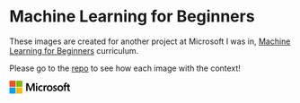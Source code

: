 # Machine Learning for Beginners

These images are created for another project at Microsoft I was in, [Machine Learning for Beginners](https://github.com/microsoft/ML-For-Beginners)
curriculum. 

Please go to the [repo](https://github.com/microsoft/ML-For-Beginners) to see how each image with the context!

<svg xmlns="http://www.w3.org/2000/svg" width="108" height="23" viewBox="72 72 337 74" preserveAspectRatio="xMidYMin slice">
			<g data-name="MS-symbol">
				<clipPath>
					<path transform="matrix(1 0 0 -1 0 216)" d="M0 216h482V0H0z"></path>
				</clipPath>
				<g clip-path="url(#a)">
					<path class="fill-current-color color-text-subtle" d="M394.942 104.59h-10.858v25.003h-7.38V104.59h-5.182v-5.965h5.182v-4.308c0-3.254 1.06-5.92 3.178-7.998 2.12-2.079 4.835-3.118 8.15-3.118.882 0 1.666.045 2.35.135a9.37 9.37 0 011.806.407v6.296c-.24-.14-.663-.31-1.265-.512-.603-.2-1.296-.3-2.078-.3-1.528 0-2.702.476-3.526 1.43-.824.954-1.235 2.365-1.235 4.232v3.736h10.858v-6.959l7.321-2.229v9.188h7.381v5.965h-7.38v14.49c0 1.91.345 3.254 1.038 4.037.693.783 1.782 1.175 3.27 1.175.42 0 .927-.1 1.52-.3a7.178 7.178 0 001.552-.724v6.025c-.463.261-1.23.502-2.305.723a15.742 15.742 0 01-3.178.331c-3.073 0-5.378-.817-6.914-2.455-1.537-1.637-2.305-4.102-2.305-7.396zm-48.407 9.73c0 3.233.733 5.703 2.2 7.411 1.465 1.707 3.564 2.56 6.295 2.56 2.652 0 4.67-.853 6.055-2.56 1.386-1.708 2.08-4.238 2.08-7.592 0-3.334-.719-5.849-2.155-7.547-1.436-1.697-3.45-2.545-6.04-2.545-2.67 0-4.745.888-6.22 2.666-1.477 1.777-2.215 4.313-2.215 7.607m-7.592.24c0-5.12 1.446-9.177 4.338-12.17 2.892-2.993 6.91-4.489 12.05-4.489 4.841 0 8.621 1.441 11.343 4.323 2.721 2.883 4.082 6.774 4.082 11.674 0 5.021-1.447 9.018-4.338 11.99-2.892 2.973-6.829 4.458-11.81 4.458-4.8 0-8.61-1.41-11.432-4.232-2.822-2.82-4.233-6.673-4.233-11.554m-16.417-7.802c0 1.045.331 1.863.994 2.456.662.592 2.128 1.34 4.398 2.243 2.912 1.166 4.956 2.476 6.131 3.932 1.175 1.456 1.762 3.22 1.762 5.287 0 2.912-1.12 5.252-3.359 7.02-2.24 1.767-5.267 2.65-9.083 2.65-1.285 0-2.706-.155-4.263-.467-1.556-.31-2.877-.707-3.96-1.19v-7.169a17.945 17.945 0 004.277 2.198c1.526.543 2.911.814 4.157.814 1.647 0 2.862-.23 3.645-.693.784-.46 1.175-1.235 1.175-2.319 0-1.005-.406-1.853-1.22-2.546-.813-.693-2.355-1.492-4.624-2.395-2.69-1.125-4.599-2.39-5.724-3.796-1.125-1.406-1.687-3.193-1.687-5.362 0-2.792 1.11-5.086 3.33-6.884 2.217-1.797 5.095-2.696 8.63-2.696 1.084 0 2.3.12 3.645.361 1.346.242 2.47.553 3.374.934v6.93c-.964-.644-2.089-1.195-3.374-1.658-1.286-.462-2.56-.693-3.826-.693-1.386 0-2.465.271-3.238.813-.774.543-1.16 1.286-1.16 2.23m-35.066 7.562c0 3.233.733 5.703 2.2 7.411 1.465 1.707 3.564 2.56 6.295 2.56 2.652 0 4.67-.853 6.055-2.56 1.386-1.708 2.08-4.238 2.08-7.592 0-3.334-.719-5.849-2.155-7.547-1.436-1.697-3.449-2.545-6.039-2.545-2.672 0-4.745.888-6.222 2.666-1.476 1.777-2.214 4.313-2.214 7.607m-7.592.24c0-5.12 1.446-9.177 4.338-12.17 2.893-2.993 6.91-4.489 12.051-4.489 4.84 0 8.621 1.441 11.342 4.323 2.721 2.883 4.082 6.774 4.082 11.674 0 5.021-1.446 9.018-4.338 11.99-2.892 2.973-6.828 4.458-11.809 4.458-4.8 0-8.61-1.41-11.433-4.232-2.822-2.82-4.233-6.673-4.233-11.554m-3.136-16.448c.582 0 1.105.041 1.567.121.462.08.853.18 1.175.301v7.38c-.382-.28-.939-.546-1.672-.798-.733-.25-1.622-.376-2.666-.376-1.788 0-3.299.753-4.534 2.26-1.235 1.505-1.853 3.825-1.853 6.958v15.635h-7.29V98.624h7.29v4.88h.12c.663-1.687 1.667-3.007 3.013-3.96 1.346-.954 2.962-1.432 4.85-1.432m-27.956 26.18c1.084 0 2.28-.25 3.585-.754a15.06 15.06 0 003.615-1.988v6.778c-1.165.663-2.485 1.165-3.962 1.506-1.475.342-3.098.512-4.865.512-4.559 0-8.265-1.44-11.116-4.323-2.852-2.88-4.278-6.562-4.278-11.04 0-4.98 1.456-9.083 4.37-12.307 2.91-3.224 7.037-4.835 12.38-4.835 1.366 0 2.746.176 4.143.527 1.395.352 2.504.758 3.328 1.22v6.99c-1.125-.824-2.274-1.462-3.45-1.914a9.966 9.966 0 00-3.599-.678c-2.872 0-5.192.934-6.959 2.802-1.768 1.868-2.652 4.388-2.652 7.562 0 3.132.85 5.573 2.546 7.32 1.697 1.748 4.002 2.621 6.914 2.621m-22.112 5.302h-7.29V98.624h7.29zm-8.044-39.916c0-1.205.437-2.214 1.311-3.028.874-.813 1.913-1.22 3.118-1.22 1.285 0 2.35.417 3.193 1.25.844.834 1.266 1.833 1.266 2.998 0 1.185-.432 2.18-1.296 2.982-.864.804-1.918 1.205-3.163 1.205-1.246 0-2.295-.406-3.148-1.219-.854-.815-1.28-1.803-1.28-2.968m-6.274-3.284v43.2h-7.5v-33.86h-.12l-13.408 33.86h-4.97l-13.738-33.86h-.09v33.86h-6.929v-43.2h10.755l12.412 32.024h.18l13.105-32.024z"></path>
					<path d="M106.214 106.214H71.996V71.996h34.218z" fill="#f25022"></path>
					<path d="M143.993 106.214h-34.218V71.996h34.218z" fill="#7fba00"></path>
					<path d="M106.214 143.993H71.996v-34.218h34.218z" fill="#00a4ef"></path>
					<path d="M143.993 143.993h-34.218v-34.218h34.218z" fill="#ffb900"></path>
				</g>
			</g>
		</svg>